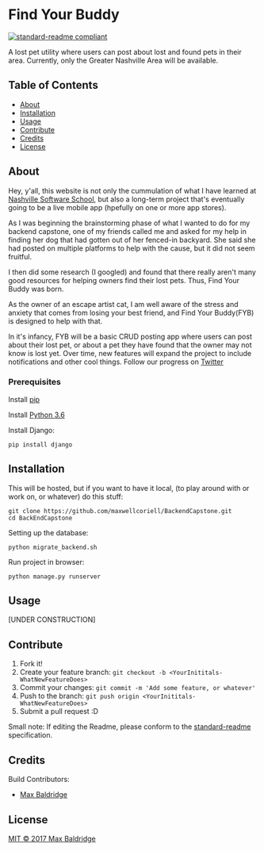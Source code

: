 # Find Your Buddy

[![standard-readme compliant](https://img.shields.io/badge/readme%20style-standard-brightgreen.svg?style=flat-square)](https://github.com/RichardLitt/standard-readme)

A lost pet utility where users can post about lost and found pets in their area. Currently, only the Greater Nashville Area will be available.

## Table of Contents

- [About](#about)
- [Installation](#installation)
- [Usage](#usage)   
- [Contribute](#contribute)
- [Credits](#credits)
- [License](#license)

## About
Hey, y'all, this website is not only the cummulation of what I have learned at [Nashville Software School](https://github.com/nashville-software-school), but also a long-term project that's eventually going to be a live mobile app (hpefully on one or more app stores).

As I was beginning the brainstorming phase of what I wanted to do for my backend capstone, one of my friends called me and asked for my help in finding her dog that had gotten out of her fenced-in backyard. She said she had posted on multiple platforms to help with the cause, but it did not seem fruitful.

I then did some research (I googled) and found that there really aren't many good resources for helping owners find their lost pets. Thus, Find Your Buddy was born.

As the owner of an escape artist cat, I am well aware of the stress and anxiety that comes from losing your best friend, and Find Your Buddy(FYB) is designed to help with that.

In it's infancy, FYB will be a basic CRUD posting app where users can post about their lost pet, or about a pet they have found that the owner may not know is lost yet. Over time, new features will expand the project to include notifications and other cool things.
Follow our progress on [Twitter]()



### Prerequisites
Install [pip](https://packaging.python.org/installing/)

Install [Python 3.6](https://www.python.org/downloads/)

Install Django:
```
pip install django
```


## Installation

This will be hosted, but if you want to have it local, (to play around with or work on, or whatever) do this stuff:

```
git clone https://github.com/maxwellcoriell/BackendCapstone.git
cd BackEndCapstone
```
Setting up the database:

```
python migrate_backend.sh
```
Run project in browser:

```
python manage.py runserver
```



## Usage
[UNDER CONSTRUCTION]


## Contribute
1. Fork it!
2. Create your feature branch:
```git checkout -b <YourInititals-WhatNewFeatureDoes>```
3. Commit your changes:
```git commit -m 'Add some feature, or whatever'```
4. Push to the branch:
```git push origin <YourInititals-WhatNewFeatureDoes>```
5. Submit a pull request :D

Small note: If editing the Readme, please conform to the [standard-readme](https://github.com/RichardLitt/standard-readme) specification.

## Credits

Build Contributors:
  * [Max Baldridge](https://github.com/MaxwellCoriell)

## License
[MIT © 2017 Max Baldridge](./LICENSE)